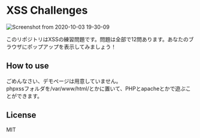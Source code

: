 # XSS Challenges

![Screenshot from 2020-10-03 19-30-09](https://user-images.githubusercontent.com/37561570/94989355-2306dc80-05af-11eb-9ffe-0d09e385ccb4.png)

このリポジトリはXSSの練習問題です。問題は全部で12問あります。あなたのブラウザにポップアップを表示してみましょう！  

## How to use
ごめんなさい、デモページは用意していません。   
phpxssフォルダを/var/www/html/とかに置いて、PHPとapacheとかで遊ぶことができます。  

## License
MIT
